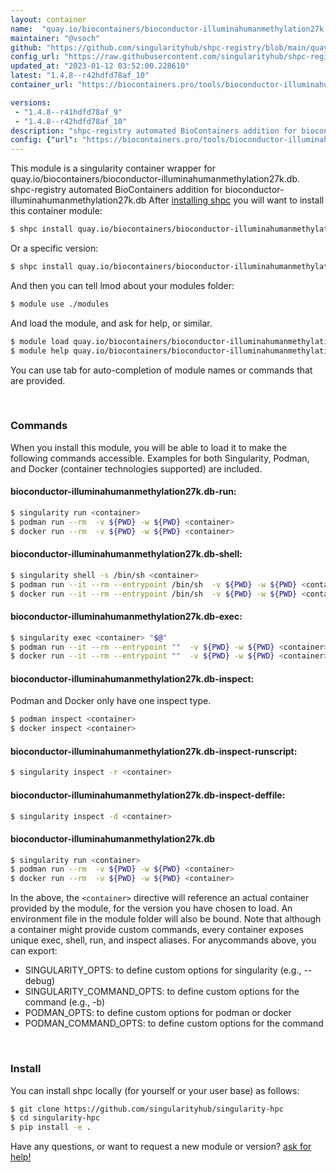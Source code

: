 ```yaml
---
layout: container
name:  "quay.io/biocontainers/bioconductor-illuminahumanmethylation27k.db"
maintainer: "@vsoch"
github: "https://github.com/singularityhub/shpc-registry/blob/main/quay.io/biocontainers/bioconductor-illuminahumanmethylation27k.db/container.yaml"
config_url: "https://raw.githubusercontent.com/singularityhub/shpc-registry/main/quay.io/biocontainers/bioconductor-illuminahumanmethylation27k.db/container.yaml"
updated_at: "2023-01-12 03:52:00.228610"
latest: "1.4.8--r42hdfd78af_10"
container_url: "https://biocontainers.pro/tools/bioconductor-illuminahumanmethylation27k.db"

versions:
 - "1.4.8--r41hdfd78af_9"
 - "1.4.8--r42hdfd78af_10"
description: "shpc-registry automated BioContainers addition for bioconductor-illuminahumanmethylation27k.db"
config: {"url": "https://biocontainers.pro/tools/bioconductor-illuminahumanmethylation27k.db", "maintainer": "@vsoch", "description": "shpc-registry automated BioContainers addition for bioconductor-illuminahumanmethylation27k.db", "latest": {"1.4.8--r42hdfd78af_10": "sha256:2327f37e985579ebbc3422adf4b9d950fa6730095c98cca6be66a1e4c1f702c1"}, "tags": {"1.4.8--r41hdfd78af_9": "sha256:271f5dcbadfd52e95eca68ce076950a4fe458826a0da1896b8b6cfc75db073c4", "1.4.8--r42hdfd78af_10": "sha256:2327f37e985579ebbc3422adf4b9d950fa6730095c98cca6be66a1e4c1f702c1"}, "docker": "quay.io/biocontainers/bioconductor-illuminahumanmethylation27k.db"}
---
```


This module is a singularity container wrapper for quay.io/biocontainers/bioconductor-illuminahumanmethylation27k.db.
shpc-registry automated BioContainers addition for bioconductor-illuminahumanmethylation27k.db
After [installing shpc](#install) you will want to install this container module:


```bash
$ shpc install quay.io/biocontainers/bioconductor-illuminahumanmethylation27k.db
```

Or a specific version:

```bash
$ shpc install quay.io/biocontainers/bioconductor-illuminahumanmethylation27k.db:1.4.8--r42hdfd78af_10
```

And then you can tell lmod about your modules folder:

```bash
$ module use ./modules
```

And load the module, and ask for help, or similar.

```bash
$ module load quay.io/biocontainers/bioconductor-illuminahumanmethylation27k.db/1.4.8--r42hdfd78af_10
$ module help quay.io/biocontainers/bioconductor-illuminahumanmethylation27k.db/1.4.8--r42hdfd78af_10
```

You can use tab for auto-completion of module names or commands that are provided.

<br>

### Commands

When you install this module, you will be able to load it to make the following commands accessible.
Examples for both Singularity, Podman, and Docker (container technologies supported) are included.

#### bioconductor-illuminahumanmethylation27k.db-run:

```bash
$ singularity run <container>
$ podman run --rm  -v ${PWD} -w ${PWD} <container>
$ docker run --rm  -v ${PWD} -w ${PWD} <container>
```

#### bioconductor-illuminahumanmethylation27k.db-shell:

```bash
$ singularity shell -s /bin/sh <container>
$ podman run --it --rm --entrypoint /bin/sh  -v ${PWD} -w ${PWD} <container>
$ docker run --it --rm --entrypoint /bin/sh  -v ${PWD} -w ${PWD} <container>
```

#### bioconductor-illuminahumanmethylation27k.db-exec:

```bash
$ singularity exec <container> "$@"
$ podman run --it --rm --entrypoint ""  -v ${PWD} -w ${PWD} <container> "$@"
$ docker run --it --rm --entrypoint ""  -v ${PWD} -w ${PWD} <container> "$@"
```

#### bioconductor-illuminahumanmethylation27k.db-inspect:

Podman and Docker only have one inspect type.

```bash
$ podman inspect <container>
$ docker inspect <container>
```

#### bioconductor-illuminahumanmethylation27k.db-inspect-runscript:

```bash
$ singularity inspect -r <container>
```

#### bioconductor-illuminahumanmethylation27k.db-inspect-deffile:

```bash
$ singularity inspect -d <container>
```



#### bioconductor-illuminahumanmethylation27k.db

```bash
$ singularity run <container>
$ podman run --rm  -v ${PWD} -w ${PWD} <container>
$ docker run --rm  -v ${PWD} -w ${PWD} <container>
```


In the above, the `<container>` directive will reference an actual container provided
by the module, for the version you have chosen to load. An environment file in the
module folder will also be bound. Note that although a container
might provide custom commands, every container exposes unique exec, shell, run, and
inspect aliases. For anycommands above, you can export:

 - SINGULARITY_OPTS: to define custom options for singularity (e.g., --debug)
 - SINGULARITY_COMMAND_OPTS: to define custom options for the command (e.g., -b)
 - PODMAN_OPTS: to define custom options for podman or docker
 - PODMAN_COMMAND_OPTS: to define custom options for the command

<br>

### Install

You can install shpc locally (for yourself or your user base) as follows:

```bash
$ git clone https://github.com/singularityhub/singularity-hpc
$ cd singularity-hpc
$ pip install -e .
```

Have any questions, or want to request a new module or version? [ask for help!](https://github.com/singularityhub/singularity-hpc/issues)